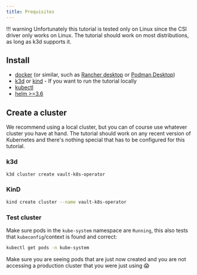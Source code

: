 ```yaml
---
title: Prequisites
---
```


!!! warning
    Unfortunately this tutorial is tested only on Linux since the CSI driver only works on Linux.
    The tutorial should work on most distributions, as long as k3d supports it.

## Install

- [docker](https://docs.docker.com/get-docker) (or similar, such as [Rancher desktop](https://docs.rancherdesktop.io/getting-started/installation) or [Podman Desktop](https://podman-desktop.io/docs/Installation))
- [k3d](https://k3d.io/v5.4.6/#installation) or [kind](https://kind.sigs.k8s.io/docs/user/quick-start/) - If you want to run the tutorial locally
- [kubectl](https://kubernetes.io/docs/tasks/tools/#kubectl)
- [helm >=3.6](https://helm.sh/docs/intro/install/)

## Create a cluster

We recommend using a local cluster, but you can of course use whatever cluster you have at hand. The tutorial should work on any recent version of Kubernetes and there's nothing special that has to be configured for this tutorial.

### k3d

```bash
k3d cluster create vault-k8s-operator
```

### KinD

```bash
kind create cluster --name vault-k8s-operator
```

### Test cluster

Make sure pods in the `kube-system` namespace are `Running`, this also tests that `kubeconfig`/context is found and correct:

```bash
kubectl get pods -n kube-system
```

Make sure you are seeing pods that are just now created and you are not accessing a production cluster that you were just using 😱

